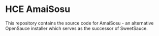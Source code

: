 # HCE AmaiSosu

This repository contains the source code for AmaiSosu - an alternative OpenSauce installer which serves as the successor
of SweetSauce.